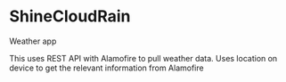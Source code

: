 # ShineCloudRain
Weather app 

This uses REST API with Alamofire to pull weather data. Uses location on device to get the relevant information from Alamofire 
